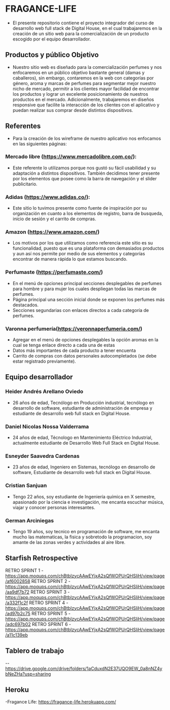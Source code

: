 # FRAGANCE-LIFE
- El presente repositorio contiene el proyecto integrador del curso de desarrollo web full stack de Digital House, en el cual trabajaremos en la creación de un sitio web para la comercialización de un producto escogido por el equipo desarrollador.

## Productos y público Objetivo
- Nuestro sitio web es diseñado para la comercialización perfumes y nos enfocaremos en un público objetivo bastante general (damas y caballeros), sin embargo, contaremos en la web con categorías por género, aroma y marcas de perfumes para segmentar mejor nuestro nicho de mercado, permitir a los clientes mayor facilidad de encontrar los productos y lograr un excelente posicionamiento de nuestros productos en el mercado. Adicionalmente, trabajaremos en diseños responsive que facilite la interacción de los clientes con el aplicativo y puedan realizar sus comprar desde distintos dispositivos.

## Referentes
- Para la creación de los wireframe de nuestro aplicativo nos enfocamos en las siguientes páginas:

### Mercado libre (https://www.mercadolibre.com.co/):
- Este referente lo utilizamos porque nos gustó su fácil usabilidad y su adaptación a distintos dispositivos. También decidimos tener presente por los elementos que posee como la barra de navegación y el slider publicitario.

### Adidas (https://www.adidas.co/):
- Este sitio lo tuvimos presente como fuente de inspiración por su organización en cuanto a los elementos de registro, barra de busqueda, inicio de sesión y el carrito de compras.

### Amazon (https://www.amazon.com/)
- Los motivos por los que utilizamos como referencia este sitio es su funcionalidad, puesto que es una plataforma con demasiados productos y aun así nos permite por medio de sus elementos y categorías encontrar de manera rápida lo que estamos buscando.

### Perfumaste (https://perfumaste.com/)
- En el menú de opciones principal secciones desplegables de perfumes para hombre y para mujer los cuales despliegan todas las marcas de perfumes.
- Página principal una sección inicial donde se exponen los perfumes más destacados.
- Secciones segundarias con enlaces directos a cada categoría de perfumes.


### Varonna perfumería(https://veronnaperfumeria.com/)
- Agregar en el menú de opciones desplegables la opción aromas en la cual se tenga enlace directo a cada una de estas
- Datos más importantes de cada producto a tener encuenta
- Carrito de compras con datos personales autocompletados (se debe estar registrado   previamente).


## Equipo desarrollador
### Heider Andrés Arellano Oviedo
- 26 años de edad, Tecnólogo en Producción industrial, tecnólogo en desarrollo de software, estudiante de administración de empresa y estudiante de desarrollo web full stack en Digital House.

### Daniel Nicolas Nossa Valderrama
- 24 años de edad, Técnologo en Mantenimiento Eléctrico Industrial, actualmente estudiante de Desarrollo Web Full Stack en Digital House.

### Esneyder Saavedra Cardenas
- 23 años de edad, Ingeniero en Sistemas,
tecnólogo en desarrollo de software, Estudiante de desarrollo web full stack en Digital House.

### Cristian Sanjuan
- Tengo 22 años, soy estudiante de Ingeniería química en X semestre, apasionado por la ciencia e investigación,
me encanta escuchar música, viajar y conocer personas interesantes.  

### German Arciniegas
- Tengo 19 años, soy tecnico en programación de software, me encanta mucho las matematicas, la fisica y sobretodo
la programacion, soy amante de las zonas verdes y actividades al aire libre. 

## Starfish Retrospective
RETRO SPRINT 1
-https://app.moqups.com/chBtbIzycAAwEYjxA2sQfWOPUrQHSliH/view/page/af6002858
RETRO SPRINT 2
-https://app.moqups.com/chBtbIzycAAwEYjxA2sQfWOPUrQHSliH/view/page/aa9df7b72
RETRO SPRINT 3
-https://app.moqups.com/chBtbIzycAAwEYjxA2sQfWOPUrQHSliH/view/page/a332f1c2f
RETRO SPRINT 4
-https://app.moqups.com/chBtbIzycAAwEYjxA2sQfWOPUrQHSliH/view/page/ad97b2c75
RETRO SPRINT 5
-https://app.moqups.com/chBtbIzycAAwEYjxA2sQfWOPUrQHSliH/view/page/adc697b02
RETRO SPRINT 6
-https://app.moqups.com/chBtbIzycAAwEYjxA2sQfWOPUrQHSliH/view/page/a11c139eb


## Tablero  de trabajo
-- https://drive.google.com/drive/folders/1aCduxdN2E37UQO9EW_0a8nNZ4ybNeZHa?usp=sharing

## Heroku
-Fragance Life:
 https://fragance-life.herokuapp.com/